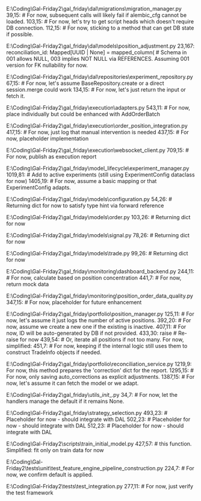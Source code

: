 E:\Coding\Gal-Friday2\gal_friday\dal\migrations\migration_manager.py
  39,15:             # For now, subsequent calls will likely fail if alembic_cfg cannot be loaded.
  103,15:             # For now, let's try to get script heads which doesn't require DB connection.
  112,15:             # For now, sticking to a method that can get DB state if possible.

E:\Coding\Gal-Friday2\gal_friday\dal\models\position_adjustment.py
  23,167:     reconciliation_id: Mapped[UUID | None] = mapped_column( # Schema in 001 allows NULL, 003 implies NOT NULL via REFERENCES. Assuming 001 version for FK nullability for now.

E:\Coding\Gal-Friday2\gal_friday\dal\repositories\experiment_repository.py
  67,15:             # For now, let's assume BaseRepository.create or a direct session.merge could work
  134,15:             # For now, let's just return the input or fetch it.

E:\Coding\Gal-Friday2\gal_friday\execution\adapters.py
  543,11:         # For now, place individually but could be enhanced with AddOrderBatch

E:\Coding\Gal-Friday2\gal_friday\execution\order_position_integration.py
  417,15:             # For now, just log that manual intervention is needed
  437,15:             # For now, placeholder implementation

E:\Coding\Gal-Friday2\gal_friday\execution\websocket_client.py
  709,15:             # For now, publish as execution report

E:\Coding\Gal-Friday2\gal_friday\model_lifecycle\experiment_manager.py
  1019,81:             # Add to active experiments (still using ExperimentConfig dataclass for now)
  1405,19:                 # For now, assume a basic mapping or that ExperimentConfig adapts.

E:\Coding\Gal-Friday2\gal_friday\models\configuration.py
  54,26:         # Returning dict for now to satisfy type hint via forward reference

E:\Coding\Gal-Friday2\gal_friday\models\order.py
  103,26:         # Returning dict for now

E:\Coding\Gal-Friday2\gal_friday\models\signal.py
  78,26:         # Returning dict for now

E:\Coding\Gal-Friday2\gal_friday\models\trade.py
  99,26:         # Returning dict for now

E:\Coding\Gal-Friday2\gal_friday\monitoring\dashboard_backend.py
  244,11:         # For now, calculate based on position concentration
  441,7:     # For now, return mock data

E:\Coding\Gal-Friday2\gal_friday\monitoring\position_order_data_quality.py
  347,15:             # For now, placeholder for future enhancement

E:\Coding\Gal-Friday2\gal_friday\portfolio\position_manager.py
  125,11:         # For now, let's assume it just logs the number of active positions.
  392,20:                  # For now, assume we create a new one if the existing is inactive.
  407,11:         # For now, ID will be auto-generated by DB if not provided.
  433,30:             raise # Re-raise for now
  439,54:         # Or, iterate all positions if not too many. For now, simplified:
  451,7:     # For now, keeping if the internal logic still uses them to construct TradeInfo objects if needed.

E:\Coding\Gal-Friday2\gal_friday\portfolio\reconciliation_service.py
  1219,9:         For now, this method prepares the 'correction' dict for the report.
  1295,15:             # For now, only saving auto_corrections as explicit adjustments.
  1387,15:             # For now, let's assume it can fetch the model or we adapt.

E:\Coding\Gal-Friday2\gal_friday\utils\__init__.py
  34,7:     # For now, let the handlers manage the default if it remains None.

E:\Coding\Gal-Friday2\gal_friday\strategy_selection.py
  493,23:         # Placeholder for now - should integrate with DAL
  502,23:         # Placeholder for now - should integrate with DAL
  512,23:         # Placeholder for now - should integrate with DAL

E:\Coding\Gal-Friday2\scripts\train_initial_model.py
  427,57:     # this function. Simplified: fit only on train data for now

E:\Coding\Gal-Friday2\tests\unit\test_feature_engine_pipeline_construction.py
  224,7:     # For now, we confirm default is applied.

E:\Coding\Gal-Friday2\tests\test_integration.py
  277,11:         # For now, just verify the test framework